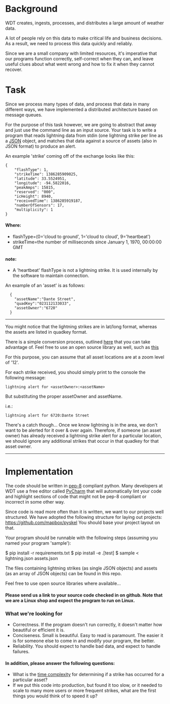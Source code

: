 # Background

WDT creates, ingests, processes, and distributes a large amount of weather data.

A lot of people rely on this data to make critical life and business decisions. As a result, we need to process this data quickly and reliably.

Since we are a small company with limited resources, it's imperative that our programs function correctly, self-correct when they can, and leave useful clues about what went wrong and how to fix it when they cannot recover.

# Task

Since we process many types of data, and process that data in many different ways, we have implemented a distributed architecture based on message queues.

For the purpose of this task however, we are going to abstract that away and just use the command line as an input source. Your task is to write a program that reads lightning data from stdin (one lightning strike per line as a [JSON](https://en.wikipedia.org/wiki/JSON) object, and matches that data against a source of assets (also in JSON format) to produce an alert.

An example 'strike' coming off of the exchange looks like this:
```
{
    "flashType": 1,
    "strikeTime": 1386285909025,
    "latitude": 33.5524951,
    "longitude": -94.5822016,
    "peakAmps": 15815,
    "reserved": "000",
    "icHeight": 8940,
    "receivedTime": 1386285919187,
    "numberOfSensors": 17,
    "multiplicity": 1
}
```

#### Where:
 - flashType=(0='cloud to ground', 1='cloud to cloud', 9='heartbeat')
 - strikeTime=the number of milliseconds since January 1, 1970, 00:00:00 GMT

#### note:
   - A 'heartbeat' flashType is not a lightning strike. It is used internally by the software to maintain connection.

An example of an 'asset' is as follows:
```
  {
    "assetName":"Dante Street",
    "quadKey":"023112133033",
    "assetOwner":"6720"
  }

```
---

You might notice that the lightning strikes are in lat/long format, whereas the assets are listed in quadkey format.

There is a simple conversion process, outlined [here](http://msdn.microsoft.com/en-us/library/bb259689.aspx) that you can take advantage of. Feel free to use an open source library as well, such as [this](https://github.com/buckhx/QuadKey)

For this purpose, you can assume that all asset locations are at a zoom level of '12'.

For each strike received, you should simply print to the console the following message:

```
lightning alert for <assetOwner>:<assetName>
```

But substituting the proper assetOwner and assetName.

i.e.:

```
lightning alert for 6720:Dante Street
```

There's a catch though... Once we know lightning is in the area, we don't want to be alerted for it over & over again. Therefore, if someone (an asset owner) has already received a lightning strike alert for a particular location, we should ignore any additional strikes that occur in that quadkey for that asset owner.

---

# Implementation

The code should be written in [pep-8](https://www.python.org/dev/peps/pep-0008/) compliant python. Many developers at WDT use a free editor called [PyCharm](https://www.jetbrains.com/pycharm/download/) that will automatically lint your code and highlight sections of code that might not be pep-8 compliant or incorrect in some other way.

Since code is read more often than it is written, we want to our projects well structured. We have adopted the following structure for laying out projects: https://github.com/mapbox/pyskel You should base your project layout on that.

Your program should be runnable with the following steps (assuming you named your program 'sample'):

$ pip install -r requirements.txt
$ pip install -e .[test]
$ sample < lightning.json assets.json

The files containing lightning strikes (as single JSON objects) and assets (as an array of JSON objects) can be found in this repo.

Feel free to use open source libraries where available...

#### Please send us a link to your source code checked in on github. Note that we are a Linux shop and expect the program to run on Linux.

### What we're looking for
 - Correctness. If the program doesn't run correctly, it doesn't matter how beautiful or efficient it is.
 - Conciseness. Small is beautiful. Easy to read is paramount. The easier it is for someone else to come in and modify your program, the better.
 - Reliability. You should expect to handle bad data, and expect to handle failures.

#### In addition, please answer the following questions:
 - What is the [time complexity](https://en.wikipedia.org/wiki/Time_complexity) for determining if a strike has occurred for a particular asset?
 - If we put this code into production, but found it too slow, or it needed to scale to many more users or more frequent strikes, what are the first things you would think of to speed it up?
